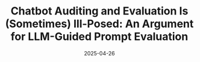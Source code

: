 ---
title: "Chatbot Auditing and Evaluation Is (Sometimes) Ill-Posed: An Argument for LLM-Guided Prompt Evaluation"
authors:
  - key: aspenhopkins
    equal: true
  - key: angieboggust
    equal: true
  - key: harinisuresh
    equal: true
venue: chi-heal
type: workshop
date: 2025-04-26
---